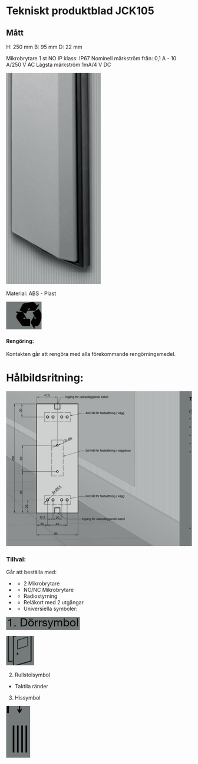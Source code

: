 # Tekniskt produktblad JCK105

## Mått

H: 250 mm B: 95 mm D: 22 mm

Mikrobrytare 1 st NO IP klass: IP67 Nominell märkström från: 0,1 A - 10 A/250 V AC Lägsta märkström 1mA/4 V DC

![](images/_page_0_Picture_4.jpeg)

Material: ABS - Plast

![](images/_page_0_Picture_6.jpeg)

#### Rengöring:

Kontakten går att rengöra med alla förekommande rengörningsmedel.

# Hålbildsritning:

![](images/_page_0_Figure_10.jpeg)

### Tillval:

Går att beställa med:

- * 2 Mikrobrytare
- * NO/NC Mikrobrytare
- * Radiostyrning
- * Reläkort med 2 utgångar
- * Universiella symboler:

![](images/_page_0_Picture_18.jpeg)

![](images/_page_0_Picture_19.jpeg)

2. Rullstolsymbol

* Taktila ränder

3. Hissymbol

![](images/_page_0_Picture_24.jpeg)
